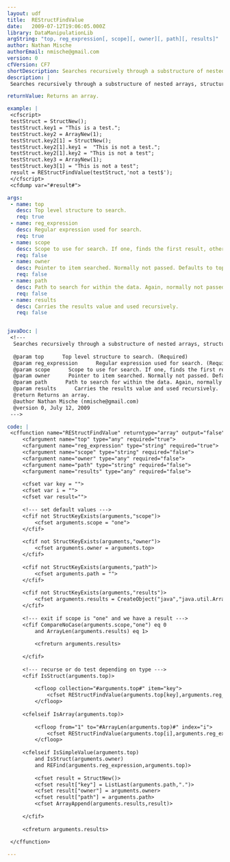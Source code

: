 ```yaml
---
layout: udf
title:  REStructFindValue
date:   2009-07-12T19:06:05.000Z
library: DataManipulationLib
argString: "top, reg_expression[, scope][, owner][, path][, results]"
author: Nathan Mische
authorEmail: nmische@gmail.com
version: 0
cfVersion: CF7
shortDescription: Searches recursively through a substructure of nested arrays, structures, and other elements for structures with values that match the search. pattern in the reg_expression parameter.
description: |
 Searches recursively through a substructure of nested arrays, structures, and other elements for structures with values that match the search pattern in the reg_expression parameter.

returnValue: Returns an array.

example: |
 <cfscript>
 testStruct = StructNew();
 testStruct.key1 = "This is a test.";
 testStruct.key2 = ArrayNew(1);
 testStruct.key2[1] = StructNew();
 testStruct.key2[1].key1 =  "This is not a test.";
 testStruct.key2[1].key2 = "This is not a test";
 testStruct.key3 = ArrayNew(1);
 testStruct.key3[1] = "This is not a test";
 result = REStructFindValue(testStruct,'not a test$');
 </cfscript>
 <cfdump var="#result#">

args:
 - name: top
   desc: Top level structure to search.
   req: true
 - name: reg_expression
   desc: Regular expression used for search.
   req: true
 - name: scope
   desc: Scope to use for search. If one, finds the first result, otherwise returns all results. Defaults to one.
   req: false
 - name: owner
   desc: Pointer to item searched. Normally not passed. Defaults to top.
   req: false
 - name: path
   desc: Path to search for within the data. Again, normally not passed.
   req: false
 - name: results
   desc: Carries the results value and used recursively. 
   req: false


javaDoc: |
 <!---
  Searches recursively through a substructure of nested arrays, structures, and other elements for structures with values that match the search. pattern in the reg_expression parameter.
  
  @param top      Top level structure to search. (Required)
  @param reg_expression      Regular expression used for search. (Required)
  @param scope      Scope to use for search. If one, finds the first result, otherwise returns all results. Defaults to one. (Optional)
  @param owner      Pointer to item searched. Normally not passed. Defaults to top. (Optional)
  @param path      Path to search for within the data. Again, normally not passed. (Optional)
  @param results      Carries the results value and used recursively.  (Optional)
  @return Returns an array. 
  @author Nathan Mische (nmische@gmail.com) 
  @version 0, July 12, 2009 
 --->

code: |
 <cffunction name="REStructFindValue" returntype="array" output="false">
     <cfargument name="top" type="any" required="true">
     <cfargument name="reg_expression" type="string" required="true">
     <cfargument name="scope" type="string" required="false">
     <cfargument name="owner" type="any" required="false">
     <cfargument name="path" type="string" required="false">
     <cfargument name="results" type="any" required="false">
     
     <cfset var key = "">
     <cfset var i = "">
     <cfset var result="">    
     
     <!--- set default values --->
     <cfif not StructKeyExists(arguments,"scope")>
         <cfset arguments.scope = "one">
     </cfif>
     
     <cfif not StructKeyExists(arguments,"owner")>
         <cfset arguments.owner = arguments.top>
     </cfif>
     
     <cfif not StructKeyExists(arguments,"path")>
         <cfset arguments.path = "">
     </cfif>
     
     <cfif not StructKeyExists(arguments,"results")>
         <cfset arguments.results = CreateObject("java","java.util.ArrayList").init()>
     </cfif>
     
     <!--- exit if scope is "one" and we have a result --->
     <cfif CompareNoCase(arguments.scope,"one") eq 0
         and ArrayLen(arguments.results) eq 1>
                 
         <cfreturn arguments.results>
         
     </cfif>
         
     <!--- recurse or do test depending on type --->
     <cfif IsStruct(arguments.top)>    
     
         <cfloop collection="#arguments.top#" item="key">    
             <cfset REStructFindValue(arguments.top[key],arguments.reg_expression,arguments.scope,arguments.top,"#arguments.path#.#key#",arguments.results)>
         </cfloop>        
         
     <cfelseif IsArray(arguments.top)>
     
         <cfloop from="1" to="#ArrayLen(arguments.top)#" index="i">    
             <cfset REStructFindValue(arguments.top[i],arguments.reg_expression,arguments.scope,arguments.top,"#path#[#i#]",arguments.results)>
         </cfloop>
         
     <cfelseif IsSimpleValue(arguments.top)
         and IsStruct(arguments.owner)
         and REFind(arguments.reg_expression,arguments.top)>            
             
         <cfset result = StructNew()>
         <cfset result["key"] = ListLast(arguments.path,".")>
         <cfset result["owner"] = arguments.owner>
         <cfset result["path"] = arguments.path>        
         <cfset ArrayAppend(arguments.results,result)>
         
     </cfif>
         
     <cfreturn arguments.results>
             
 </cffunction>

---
```


